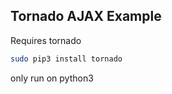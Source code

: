 ## Tornado AJAX Example ##
	
Requires tornado

```sh
sudo pip3 install tornado
```

only run on python3
